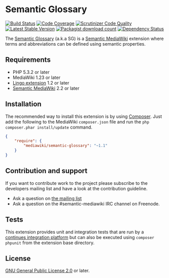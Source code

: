 # Semantic Glossary

[![Build Status](https://travis-ci.org/SemanticMediaWiki/SemanticGlossary.svg)](https://travis-ci.org/SemanticMediaWiki/SemanticGlossary)
[![Code Coverage](https://scrutinizer-ci.com/g/SemanticMediaWiki/SemanticGlossary/badges/coverage.png?b=master)](https://scrutinizer-ci.com/g/SemanticMediaWiki/SemanticGlossary/?branch=master)
[![Scrutinizer Code Quality](https://scrutinizer-ci.com/g/SemanticMediaWiki/SemanticGlossary/badges/quality-score.png?b=master)](https://scrutinizer-ci.com/g/SemanticMediaWiki/SemanticGlossary/?branch=master)
[![Latest Stable Version](https://poser.pugx.org/mediawiki/semantic-glossary/version.png)](https://packagist.org/packages/mediawiki/semantic-glossary)
[![Packagist download count](https://poser.pugx.org/mediawiki/semantic-glossary/d/total.png)](https://packagist.org/packages/mediawiki/semantic-glossary)
[![Dependency Status](https://www.versioneye.com/php/mediawiki:semantic-glossary/badge.png)](https://www.versioneye.com/php/mediawiki:semantic-glossary)

The [Semantic Glossary][mw-semantic-glossary] (a.k.a SG) is a [Semantic MediaWiki][smw] extension where
terms and abbreviations can be defined using semantic properties.

## Requirements

- PHP 5.3.2 or later
- MediaWiki 1.23 or later
- [Lingo extension][mw-lingo] 1.2 or later
- [Semantic MediaWiki][smw] 2.2 or later

## Installation

The recommended way to install this extension is by using [Composer][composer].
Just add the following to the MediaWiki `composer.json` file and run the `php
composer.phar install/update` command.

```json
{
	"require": {
		"mediawiki/semantic-glossary": "~1.1"
	}
}
```

## Contribution and support

If you want to contribute work to the project please subscribe to the developers mailing list and
have a look at the contribution guideline.

* Ask a question on [the mailing list](https://semantic-mediawiki.org/wiki/Mailing_list)
* Ask a question on the #semantic-mediawiki IRC channel on Freenode.

## Tests

This extension provides unit and integration tests that are run by a [continues integration platform][travis]
but can also be executed using `composer phpunit` from the extension base directory.

## License

[GNU General Public License 2.0][license] or later.

[license]: https://www.gnu.org/copyleft/gpl.html
[mw-semantic-glossary]: https://www.mediawiki.org/wiki/Extension:Semantic_Glossary
[mw-lingo]: https://www.mediawiki.org/wiki/Extension:Lingo
[smw]: https://www.mediawiki.org/wiki/Semantic_MediaWiki
[composer]: https://getcomposer.org/
[travis]: https://travis-ci.org/SemanticMediaWiki/SemanticGlossary
